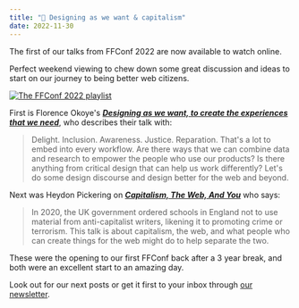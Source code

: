```yaml
---
title: "🍿 Designing as we want & capitalism"
date: 2022-11-30
---
```


The first of our talks from FFConf 2022 are now available to watch online.

Perfect weekend viewing to chew down some great discussion and ideas to start on our journey to being better web citizens.

[![The FFConf 2022 playlist](https://ffconf.org/images/articles/2022-talks-1.jpg)](https://www.youtube.com/playlist?list=PLZy5V2JKDfX9afwuEl1NolNpvd0yNWc8E)

First is Florence Okoye's [***Designing as we want, to create the experiences that we need***](https://www.youtube.com/watch?v=8jVRdtz-k-E&list=PLZy5V2JKDfX9afwuEl1NolNpvd0yNWc8E&index=1), who describes their talk with:

> Delight. Inclusion. Awareness. Justice. Reparation. That's a lot to embed into every workflow. Are there ways that we can combine data and research to empower the people who use our products? Is there anything from critical design that can help us work differently? Let's do some design discourse and design better for the web and beyond.

Next was Heydon Pickering on [***Capitalism, The Web, And You***](https://www.youtube.com/watch?v=GZsIhiXJjpY&list=PLZy5V2JKDfX9afwuEl1NolNpvd0yNWc8E&index=2) who says:

> In 2020, the UK government ordered schools in England not to use material from anti-capitalist writers, likening it to promoting crime or terrorism. This talk is about capitalism, the web, and what people who can create things for the web might do to help separate the two.

These were the opening to our first FFConf back after a 3 year break, and both were an excellent start to an amazing day.

Look out for our next posts or get it first to your inbox through [our newsletter](https://ffconf.org/news).
